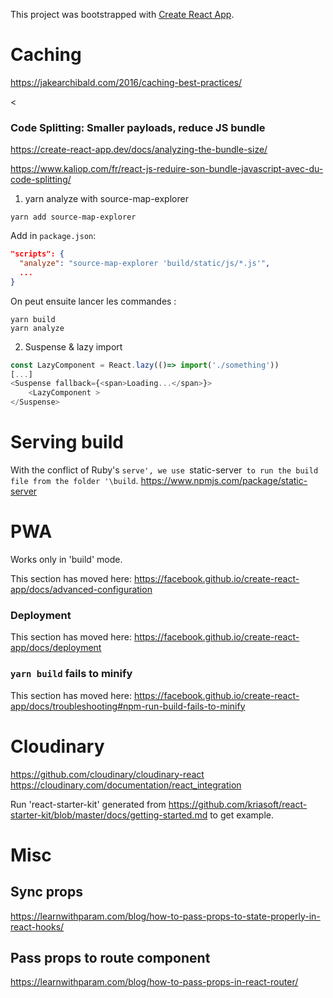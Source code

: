 This project was bootstrapped with [Create React App](https://github.com/facebook/create-react-app).

# Caching

<https://jakearchibald.com/2016/caching-best-practices/>

< <!-- https://web.dev/uses-rel-preconnect/?utm_source=lighthouse&utm_medium=devtools -->

>

### Code Splitting: Smaller payloads, reduce JS bundle

<https://create-react-app.dev/docs/analyzing-the-bundle-size/>

<https://www.kaliop.com/fr/react-js-reduire-son-bundle-javascript-avec-du-code-splitting/>

1. yarn analyze with source-map-explorer

```
yarn add source-map-explorer
```

Add in `package.json`:

```json
"scripts": {
  "analyze": "source-map-explorer 'build/static/js/*.js'",
  ...
}
```

On peut ensuite lancer les commandes :

```
yarn build
yarn analyze
```

2. Suspense & lazy import

```js
const LazyComponent = React.lazy(()=> import('./something'))
[...]
<Suspense fallback={<span>Loading...</span>}>
    <LazyComponent >
</Suspense>
```

# Serving build

With the conflict of Ruby's `serve', we use `static-server` to run the build file from the folder '\build`.
<https://www.npmjs.com/package/static-server>

# PWA

Works only in 'build' mode.

This section has moved here: https://facebook.github.io/create-react-app/docs/advanced-configuration

### Deployment

This section has moved here: https://facebook.github.io/create-react-app/docs/deployment

### `yarn build` fails to minify

This section has moved here: https://facebook.github.io/create-react-app/docs/troubleshooting#npm-run-build-fails-to-minify

# Cloudinary

<https://github.com/cloudinary/cloudinary-react>
<https://cloudinary.com/documentation/react_integration>

Run 'react-starter-kit' generated from <https://github.com/kriasoft/react-starter-kit/blob/master/docs/getting-started.md> to get example.

# Misc

## Sync props

<https://learnwithparam.com/blog/how-to-pass-props-to-state-properly-in-react-hooks/>

## Pass props to route component

<https://learnwithparam.com/blog/how-to-pass-props-in-react-router/>
